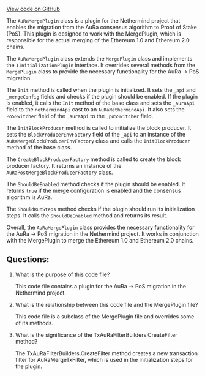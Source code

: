 [View code on GitHub](https://github.com/nethermindeth/nethermind/Nethermind.Merge.AuRa/AuRaMergePlugin.cs)

The `AuRaMergePlugin` class is a plugin for the Nethermind project that enables the migration from the AuRa consensus algorithm to Proof of Stake (PoS). This plugin is designed to work with the MergePlugin, which is responsible for the actual merging of the Ethereum 1.0 and Ethereum 2.0 chains.

The `AuRaMergePlugin` class extends the `MergePlugin` class and implements the `IInitializationPlugin` interface. It overrides several methods from the `MergePlugin` class to provide the necessary functionality for the AuRa -> PoS migration.

The `Init` method is called when the plugin is initialized. It sets the `_api` and `_mergeConfig` fields and checks if the plugin should be enabled. If the plugin is enabled, it calls the `Init` method of the base class and sets the `_auraApi` field to the `nethermindApi` cast to an `AuRaNethermindApi`. It also sets the `PoSSwitcher` field of the `_auraApi` to the `_poSSwitcher` field.

The `InitBlockProducer` method is called to initialize the block producer. It sets the `BlockProducerEnvFactory` field of the `_api` to an instance of the `AuRaMergeBlockProducerEnvFactory` class and calls the `InitBlockProducer` method of the base class.

The `CreateBlockProducerFactory` method is called to create the block producer factory. It returns an instance of the `AuRaPostMergeBlockProducerFactory` class.

The `ShouldBeEnabled` method checks if the plugin should be enabled. It returns `true` if the merge configuration is enabled and the consensus algorithm is AuRa.

The `ShouldRunSteps` method checks if the plugin should run its initialization steps. It calls the `ShouldBeEnabled` method and returns its result.

Overall, the `AuRaMergePlugin` class provides the necessary functionality for the AuRa -> PoS migration in the Nethermind project. It works in conjunction with the MergePlugin to merge the Ethereum 1.0 and Ethereum 2.0 chains.
## Questions: 
 1. What is the purpose of this code file?
    
    This code file contains a plugin for the AuRa -> PoS migration in the Nethermind project.

2. What is the relationship between this code file and the MergePlugin file?
    
    This code file is a subclass of the MergePlugin file and overrides some of its methods.

3. What is the significance of the TxAuRaFilterBuilders.CreateFilter method?
    
    The TxAuRaFilterBuilders.CreateFilter method creates a new transaction filter for AuRaMergeTxFilter, which is used in the initialization steps for the plugin.